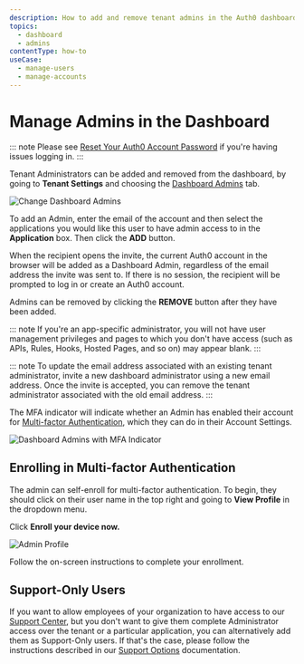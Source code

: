 ```yaml
---
description: How to add and remove tenant admins in the Auth0 dashboard.
topics:
  - dashboard
  - admins
contentType: how-to
useCase:
  - manage-users
  - manage-accounts
---
```

# Manage Admins in the Dashboard

::: note
Please see [Reset Your Auth0 Account Password](/tutorials/reset-account-password) if you're having issues logging in.
:::

Tenant Administrators can be added and removed from the dashboard, by going to **Tenant Settings** and choosing the [Dashboard Admins](${manage_url}/#/tenant/admins) tab.

![Change Dashboard Admins](/media/articles/tutorials/manage-admins.png)

To add an Admin, enter the email of the account and then select the applications you would like this user to have admin access to in the **Application** box. Then click the **ADD** button.

When the recipient opens the invite, the current Auth0 account in the browser will be added as a Dashboard Admin, regardless of the email address the invite was sent to. If there is no session, the recipient will be prompted to log in or create an Auth0 account.

Admins can be removed by clicking the **REMOVE** button after they have been added.

::: note
If you're an app-specific administrator, you will not have user management privileges and pages to which you don't have access (such as APIs, Rules, Hooks, Hosted Pages, and so on) may appear blank.
:::

::: note
To update the email address associated with an existing tenant administrator, invite a new dashboard administrator using a new email address. Once the invite is accepted, you can remove the tenant administrator associated with the old email address.
:::

The MFA indicator will indicate whether an Admin has enabled their account for [Multi-factor Authentication](/multifactor-authentication), which they can do in their Account Settings.

![Dashboard Admins with MFA Indicator](/media/articles/tutorials/dashboard-admins.png)

## Enrolling in Multi-factor Authentication

The admin can self-enroll for multi-factor authentication. To begin, they should click on their user name in the top right and going to **View Profile** in the dropdown menu.

Click **Enroll your device now.**

![Admin Profile](/media/articles/tutorials/your-profile.png)

Follow the on-screen instructions to complete your enrollment.

## Support-Only Users

If you want to allow employees of your organization to have access to our [Support Center](https://support.auth0.com), but you don't want to give them complete Administrator access over the tenant or a particular application, you can alternatively add them as Support-Only users. If that's the case, please follow the instructions described in our [Support Options](/support#add-support-only-users) documentation.
